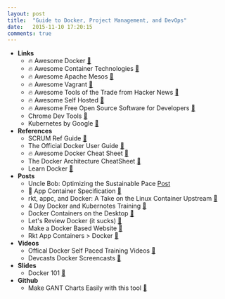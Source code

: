 ```yaml
---
layout: post
title:  "Guide to Docker, Project Management, and DevOps"
date:   2015-11-10 17:20:15
comments: true
---
```


- **Links**
    - :fire: Awesome Docker [:link:](https://github.com/veggiemonk/awesome-docker)
    - :fire: Awesome Container Technologies [:link:](https://github.com/tcnksm/awesome-container)
    - :fire: Awesome Apache Mesos [:link:](https://github.com/dharmeshkakadia/awesome-mesos)
    - :fire: Awesome Vagrant [:link:](https://github.com/iJackUA/awesome-vagrant)
    - :fire: Awesome Tools of the Trade from Hacker News [:link:](https://github.com/cjbarber/ToolsOfTheTrade)
    - :fire: Awesome Self Hosted [:link:](https://github.com/Kickball/awesome-selfhosted)
    - :fire: Awesome Free Open Source Software for Developers [:link:](https://github.com/httpsGithubParty/FOSS-for-Dev)
    - Chrome Dev Tools [:link:](https://developer.chrome.com/devtools)
    - Kubernetes by Google [:link:](http://kubernetes.io/)
- **References**
    - SCRUM Ref Guide [:link:](https://dzone.com/refcardz/scrum)  
    - The Official Docker User Guide [:link:](https://docs.docker.com/userguide/)
    - :fire: Awesome Docker Cheat Sheet [:link:](https://github.com/wsargent/docker-cheat-sheet)
    - The Docker Architecture CheatSheet [:link:](https://dzone.com/refcardz/getting-started-with-docker-1)
    - Learn Docker [:pencil:](https://github.com/dwyl/learn-docker)
- **Posts**
    - Uncle Bob: Optimizing the Sustainable Pace [Post](http://blog.8thlight.com/paul-pagel/2015/09/15/optimize-sustainable-pace.html)
    - :raised_hands: App Container Specification [:link:](https://github.com/appc/spec/blob/master/SPEC.md)
    - rkt, appc, and Docker: A Take on the Linux Container Upstream [:link:](http://rhelblog.redhat.com/2015/05/05/rkt-appc-and-docker-a-take-on-the-linux-container-upstream/)
    - 4 Day Docker and Kubernotes Training [:link:](https://dzone.com/articles/4-day-docker-and-kubernetes-training)
    - Docker Containers on the Desktop [:link:](https://blog.jessfraz.com/post/docker-containers-on-the-desktop/)
    - Let's Review Docker (it sucks) [:link:](http://iops.io/blog/docker-hype/)
    - Make a Docker Based Website [:link:](http://project-webdev.blogspot.de/2015/05/create-site-based-on-docker-part1.html)
    - Rkt App Containers > Docker [:link:](https://github.com/coreos/rkt)
- **Videos**
    - Offical Docker Self Paced Training Videos [:link:](http://training.docker.com/self-paced-training)
    - Devcasts Docker Screencasts [:link:](https://www.devcasts.io/search/?q=docker) 
- **Slides**
    - Docker 101 [:floppy_disk:](https://speakerdeck.com/asm89/docker)
- **Github**
    - Make GANT Charts Easily with this tool [:link:](http://knsv.github.io/mermaid/)
